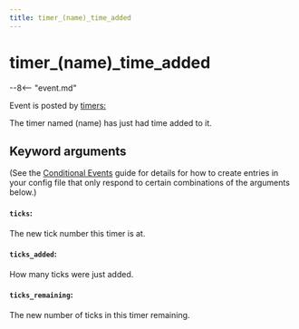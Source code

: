 ```yaml
---
title: timer_(name)_time_added
---
```


# timer_(name)\_time_added


--8<-- "event.md"

Event is posted by [timers:](../config/timers.md)

The timer named (name) has just had time added to it.

## Keyword arguments

(See the [Conditional Events](overview/conditional.md)
guide for details for how to create entries in your config file that
only respond to certain combinations of the arguments below.)

#### `ticks`:

The new tick number this timer is at.

#### `ticks_added`:

How many ticks were just added.

#### `ticks_remaining`:

The new number of ticks in this timer remaining.
